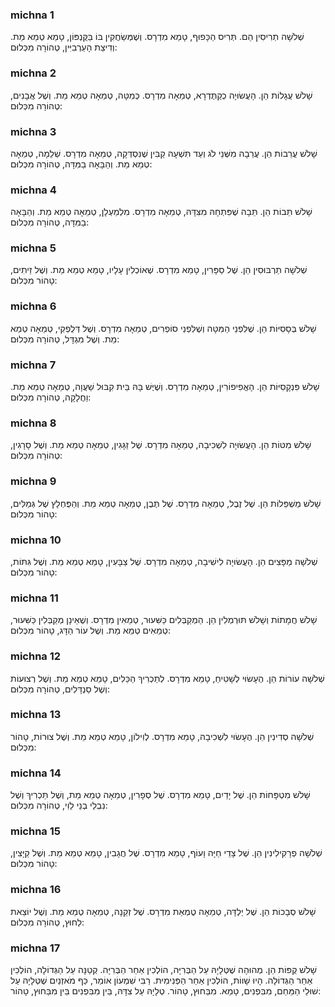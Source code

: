 
### michna 1
שְׁלֹשָׁה תְרִיסִין הֵם. תְּרִיס הַכָּפוּף, טָמֵא מִדְרָס. וְשֶׁמְּשַׂחֲקִין בּוֹ בַּקֻּנְפּוֹן, טָמֵא טְמֵא מֵת. וְדִיצַת הָעַרְבִיִּין, טְהוֹרָה מִכְּלוּם:

### michna 2
שָׁלֹשׁ עֲגָלוֹת הֵן. הָעֲשׂוּיָה כְקַתֶּדְרָא, טְמֵאָה מִדְרָס. כְּמִטָּה, טְמֵאָה טְמֵא מֵת. וְשֶׁל אֲבָנִים, טְהוֹרָה מִכְּלוּם:

### michna 3
שָׁלֹשׁ עֲרֵבוֹת הֵן. עֲרֵבָה מִשְּׁנֵי לֹג וְעַד תִּשְׁעָה קַבִּין שֶׁנִּסְדְּקָה, טְמֵאָה מִדְרָס. שְׁלֵמָה, טְמֵאָה טְמֵא מֵת. וְהַבָּאָה בַמִּדָּה, טְהוֹרָה מִכְּלוּם:

### michna 4
שָׁלֹשׁ תֵּבוֹת הֵן. תֵּבָה שֶׁפִּתְחָהּ מִצִּדָּהּ, טְמֵאָה מִדְרָס. מִלְמַעְלָן, טְמֵאָה טְמֵא מֵת. וְהַבָּאָה בַמִּדָּה, טְהוֹרָה מִכְּלוּם:

### michna 5
שְׁלֹשָׁה תַרְבּוּסִין הֵן. שֶׁל סַפָּרִין, טָמֵא מִדְרָס. שֶׁאוֹכְלִין עָלָיו, טָמֵא טְמֵא מֵת. וְשֶׁל זֵיתִים, טָהוֹר מִכְּלוּם:

### michna 6
שָׁלֹשׁ בְּסָסִיּוֹת הֵן. שֶׁלִּפְנֵי הַמִּטָּה וְשֶׁלִּפְנֵי סוֹפְרִים, טְמֵאָה מִדְרָס. וְשֶׁל דְּלֻפְקִי, טְמֵאָה טְמֵא מֵת. וְשֶׁל מִגְדָּל, טְהוֹרָה מִכְּלוּם:

### michna 7
שָׁלֹשׁ פִּנְקָסִיּוֹת הֵן. הָאֱפִיפוֹרִין, טְמֵאָה מִדְרָס. וְשֶׁיֶּשׁ בָּהּ בֵּית קִבּוּל שַׁעֲוָה, טְמֵאָה טְמֵא מֵת. וַחֲלָקָה, טְהוֹרָה מִכְּלוּם:

### michna 8
שָׁלֹשׁ מִטּוֹת הֵן. הָעֲשׂוּיָה לִשְׁכִיבָה, טְמֵאָה מִדְרָס. שֶׁל זַגָּגִין, טְמֵאָה טְמֵא מֵת. וְשֶׁל סָרָגִין, טְהוֹרָה מִכְּלוּם:

### michna 9
שָׁלֹשׁ מַשְׁפֵּלוֹת הֵן. שֶׁל זֶבֶל, טְמֵאָה מִדְרָס. שֶׁל תֶּבֶן, טְמֵאָה טְמֵא מֵת. וְהַפֻּחְלָץ שֶׁל גְּמַלִּים, טָהוֹר מִכְּלוּם:

### michna 10
שְׁלֹשָׁה מַפָּצִים הֵן. הָעֲשׂוּיָה לִישִׁיבָה, טְמֵאָה מִדְרָס. שֶׁל צַבָּעִין, טָמֵא טְמֵא מֵת. וְשֶׁל גִּתּוֹת, טָהוֹר מִכְּלוּם:

### michna 11
שָׁלֹשׁ חֲמָתוֹת וְשָׁלֹשׁ תּוּרְמְלִין הֵן. הַמְקַבְּלִים כַּשִּׁעוּר, טְמֵאִין מִדְרָס. וְשֶׁאֵינָן מְקַבְּלִין כַּשִּׁעוּר, טְמֵאִים טְמֵא מֵת. וְשֶׁל עוֹר הַדָּג, טָהוֹר מִכְּלוּם:

### michna 12
שְׁלֹשָׁה עוֹרוֹת הֵן. הֶעָשׂוּי לְשָׁטִיחַ, טָמֵא מִדְרָס. לְתַכְרִיךְ הַכֵּלִים, טָמֵא טְמֵא מֵת. וְשֶׁל רְצוּעוֹת וְשֶׁל סַנְדָּלִים, טְהוֹרָה מִכְּלוּם:

### michna 13
שְׁלֹשָׁה סְדִינִין הֵן. הֶעָשׂוּי לִשְׁכִיבָה, טָמֵא מִדְרָס. לְוִילוֹן, טָמֵא טְמֵא מֵת. וְשֶׁל צוּרוֹת, טָהוֹר מִכְּלוּם:

### michna 14
שָׁלֹשׁ מִטְפָּחוֹת הֵן. שֶׁל יָדַיִם, טָמֵא מִדְרָס. שֶׁל סְפָרִין, טְמֵאָה טְמֵא מֵת, וְשֶׁל תַּכְרִיךְ וְשֶׁל נִבְלֵי בְנֵי לֵוִי, טְהוֹרָה מִכְּלוּם:

### michna 15
שְׁלֹשָׁה פְרָקִילִינִין הֵן. שֶׁל צָדֵי חַיָּה וָעוֹף, טָמֵא מִדְרָס. שֶׁל חֲגָבִין, טָמֵא טְמֵא מֵת. וְשֶׁל קַיָּצִין, טָהוֹר מִכְּלוּם:

### michna 16
שָׁלֹשׁ סְבָכוֹת הֵן. שֶׁל יַלְדָּה, טְמֵאָה טֻמְאַת מִדְרָס. שֶׁל זְקֵנָה, טְמֵאָה טְמֵא מֵת. וְשֶׁל יוֹצֵאת לַחוּץ, טְהוֹרָה מִכְּלוּם:

### michna 17
שָׁלֹשׁ קֻפּוֹת הֵן. מְהוּהָה שֶׁטְּלָיָהּ עַל הַבְּרִיָּה, הוֹלְכִין אַחַר הַבְּרִיָּה. קְטַנָּה עַל הַגְּדוֹלָה, הוֹלְכִין אַחַר הַגְּדוֹלָה. הָיוּ שָׁווֹת, הוֹלְכִין אַחַר הַפְּנִימִית. רַבִּי שִׁמְעוֹן אוֹמֵר, כַּף מֹאזְנַיִם שֶׁטְּלָיָהּ עַל שׁוּלֵי הַמֵּחַם, מִבִּפְנִים, טָמֵא. מִבַּחוּץ, טָהוֹר. טְלָיָהּ עַל צִדָּהּ, בֵּין מִבִּפְנִים בֵּין מִבַּחוּץ, טָהוֹר:
